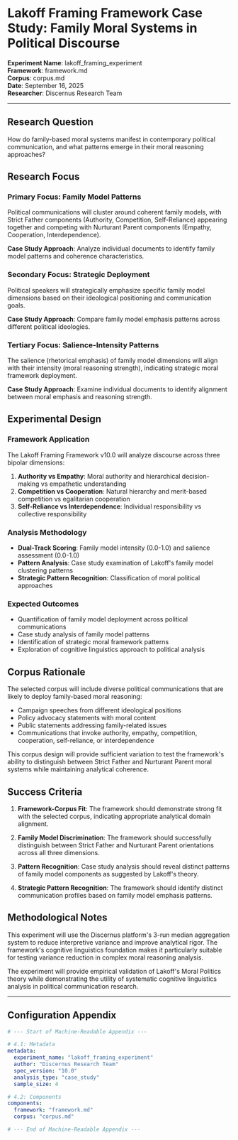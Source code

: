 # Lakoff Framing Framework Case Study: Family Moral Systems in Political Discourse

**Experiment Name**: lakoff_framing_experiment  
**Framework**: framework.md  
**Corpus**: corpus.md  
**Date**: September 16, 2025  
**Researcher**: Discernus Research Team  

---

## Research Question

How do family-based moral systems manifest in contemporary political communication, and what patterns emerge in their moral reasoning approaches?

## Research Focus

### Primary Focus: Family Model Patterns
Political communications will cluster around coherent family models, with Strict Father components (Authority, Competition, Self-Reliance) appearing together and competing with Nurturant Parent components (Empathy, Cooperation, Interdependence).

**Case Study Approach**: Analyze individual documents to identify family model patterns and coherence characteristics.

### Secondary Focus: Strategic Deployment
Political speakers will strategically emphasize specific family model dimensions based on their ideological positioning and communication goals.

**Case Study Approach**: Compare family model emphasis patterns across different political ideologies.

### Tertiary Focus: Salience-Intensity Patterns
The salience (rhetorical emphasis) of family model dimensions will align with their intensity (moral reasoning strength), indicating strategic moral framework deployment.

**Case Study Approach**: Examine individual documents to identify alignment between moral emphasis and reasoning strength.

## Experimental Design

### Framework Application
The Lakoff Framing Framework v10.0 will analyze discourse across three bipolar dimensions:
1. **Authority vs Empathy**: Moral authority and hierarchical decision-making vs empathetic understanding
2. **Competition vs Cooperation**: Natural hierarchy and merit-based competition vs egalitarian cooperation  
3. **Self-Reliance vs Interdependence**: Individual responsibility vs collective responsibility

### Analysis Methodology
- **Dual-Track Scoring**: Family model intensity (0.0-1.0) and salience assessment (0.0-1.0)
- **Pattern Analysis**: Case study examination of Lakoff's family model clustering patterns
- **Strategic Pattern Recognition**: Classification of moral political approaches

### Expected Outcomes
- Quantification of family model deployment across political communications
- Case study analysis of family model patterns
- Identification of strategic moral framework patterns
- Exploration of cognitive linguistics approach to political analysis

## Corpus Rationale

The selected corpus will include diverse political communications that are likely to deploy family-based moral reasoning:
- Campaign speeches from different ideological positions
- Policy advocacy statements with moral content
- Public statements addressing family-related issues
- Communications that invoke authority, empathy, competition, cooperation, self-reliance, or interdependence

This corpus design will provide sufficient variation to test the framework's ability to distinguish between Strict Father and Nurturant Parent moral systems while maintaining analytical coherence.

## Success Criteria

1. **Framework-Corpus Fit**: The framework should demonstrate strong fit with the selected corpus, indicating appropriate analytical domain alignment.

2. **Family Model Discrimination**: The framework should successfully distinguish between Strict Father and Nurturant Parent orientations across all three dimensions.

3. **Pattern Recognition**: Case study analysis should reveal distinct patterns of family model components as suggested by Lakoff's theory.

4. **Strategic Pattern Recognition**: The framework should identify distinct communication profiles based on family model emphasis patterns.

## Methodological Notes

This experiment will use the Discernus platform's 3-run median aggregation system to reduce interpretive variance and improve analytical rigor. The framework's cognitive linguistics foundation makes it particularly suitable for testing variance reduction in complex moral reasoning analysis.

The experiment will provide empirical validation of Lakoff's Moral Politics theory while demonstrating the utility of systematic cognitive linguistics analysis in political communication research.

---

## Configuration Appendix

```yaml
# --- Start of Machine-Readable Appendix ---

# 4.1: Metadata
metadata:
  experiment_name: "lakoff_framing_experiment"
  author: "Discernus Research Team"
  spec_version: "10.0"
  analysis_type: "case_study"
  sample_size: 4

# 4.2: Components
components:
  framework: "framework.md"
  corpus: "corpus.md"

# --- End of Machine-Readable Appendix ---
```
